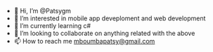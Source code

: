 - 👋 Hi, I’m @Patsygm
- 👀 I’m interested in mobile app deveploment and web development 
- 🌱 I’m currently learning c#
- 💞️ I’m looking to collaborate on anything related with the above
- 📫 How to reach me mboumbapatsy@gmail.com

<!---
Patsygm/Patsygm is a ✨ special ✨ repository because its `README.md` (this file) appears on your GitHub profile.
You can click the Preview link to take a look at your changes.
--->
